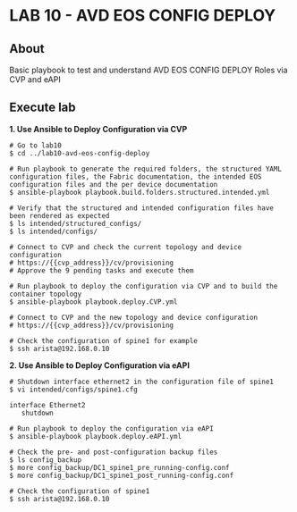 # LAB 10 - AVD EOS CONFIG DEPLOY

## About

Basic playbook to test and understand AVD EOS CONFIG DEPLOY Roles via CVP and eAPI

## Execute lab

__1. Use Ansible to Deploy Configuration via CVP__

```shell
# Go to lab10
$ cd ../lab10-avd-eos-config-deploy

# Run playbook to generate the required folders, the structured YAML configuration files, the Fabric documentation, the intended EOS configuration files and the per device documentation
$ ansible-playbook playbook.build.folders.structured.intended.yml

# Verify that the structured and intended configuration files have been rendered as expected
$ ls intended/structured_configs/
$ ls intended/configs/

# Connect to CVP and check the current topology and device configuration
# https://{{cvp_address}}/cv/provisioning
# Approve the 9 pending tasks and execute them

# Run playbook to deploy the configuration via CVP and to build the container topology
$ ansible-playbook playbook.deploy.CVP.yml

# Connect to CVP and the new topology and device configuration
# https://{{cvp_address}}/cv/provisioning

# Check the configuration of spine1 for example
$ ssh arista@192.168.0.10

```

__2. Use Ansible to Deploy Configuration via eAPI__

```shell
# Shutdown interface ethernet2 in the configuration file of spine1
$ vi intended/configs/spine1.cfg

interface Ethernet2
   shutdown

# Run playbook to deploy the configuration via eAPI
$ ansible-playbook playbook.deploy.eAPI.yml

# Check the pre- and post-configuration backup files
$ ls config_backup
$ more config_backup/DC1_spine1_pre_running-config.conf
$ more config_backup/DC1_spine1_post_running-config.conf

# Check the configuration of spine1
$ ssh arista@192.168.0.10
```